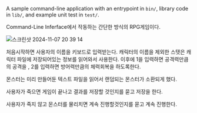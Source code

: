 A sample command-line application with an entrypoint in `bin/`, library code
in `lib/`, and example unit test in `test/`.



Command-Line Inferface에서 작동하는 간단한 방식의 RPG게임이다.

![스크린샷 2024-11-07 20 39 14](https://github.com/user-attachments/assets/d5caaed8-973b-48f4-b92b-c68226010869)

처음시작하면 사용자의 이름을 키보드로 입력받는다.
캐릭터의 이름을 제외한 스탯은 캐릭터 파일에 저장되어있는 정보를 읽어와서 사용한다.
이후에 1을 입력하면 공격력만큼의 공격을 , 2를 입력하면 방어력만큼의 체력회복을 하도록한다.

몬스터는 미리 만들어둔 텍스트 파일을 읽어서 랜덤되는 몬스터가 소환되게 했다.

사용자가 죽으면 게임이 끝나고 결과를 저장할 것인지를 묻고 저장을 한다.

사용자가 죽지 않고 몬스터를 물리치면 계속 진행할것인지를 묻고 계속 진행한다.

